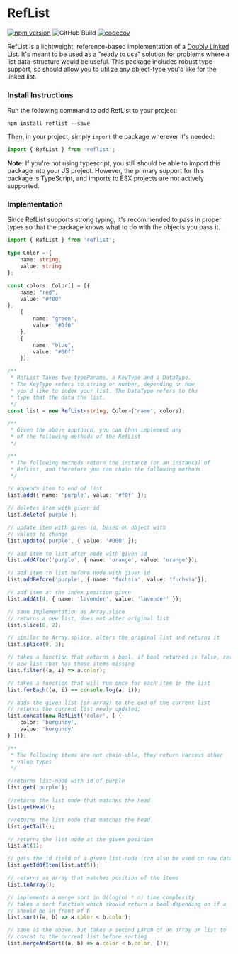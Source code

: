 # RefList

[![npm version](https://badge.fury.io/js/reflist.svg)](https://badge.fury.io/js/reflist)
![GitHub Build](https://github.com/selfstartdev/reflist/actions/workflows/ci-build.yml/badge.svg)
[![codecov](https://codecov.io/gh/selfstartdev/RefList/branch/main/graph/badge.svg?token=7TZ2A2F52Y)](https://codecov.io/gh/selfstartdev/RefList)

RefList is a lightweight, reference-based implementation of a [Doubly Linked List](https://en.wikipedia.org/wiki/Doubly_linked_list). It's meant to be used as a "ready to use" solution for problems where a list data-structure would be useful. This package includes robust type-support, so should allow you to utilize any object-type you'd like for the linked list. 

### Install Instructions

Run the following command to add RefList to your project:

```
npm install reflist --save
```

Then, in your project, simply `import` the package wherever it's needed:
```typescript
import { RefList } from 'reflist';
```
**Note**: If you're not using typescript, you still should be able to import this package into your JS project. However, the primary support for this package is TypeScript, and imports to ESX projects are not actively supported.

### Implementation
Since RefList supports strong typing, it's recommended to pass in proper types so that the package knows what to do with the objects you pass it. 

```typescript
import { RefList } from 'reflist';

type Color = {
    name: string,
    value: string
};

const colors: Color[] = [{
    name: "red",
    value: "#f00"
},
    {
        name: "green",
        value: "#0f0"
    },
    {
        name: "blue",
        value: "#00f"
    }];

/**
 * RefList Takes two typeParams, a KeyType and a DataType.
 * The KeyType refers to string or number, depending on how
 * you'd like to index your list. The DataType refers to the
 * type that the data the list.
 */
const list = new RefList<string, Color>('name', colors);

/**
 * Given the above approach, you can then implement any
 * of the following methods of the RefList
 */

/**
 * The following methods return the instance (or an instance) of
 * RefList, and therefore you can chain the following methods.
 */

// appends item to end of list
list.add({ name: 'purple', value: '#f0f' });

// deletes item with given id
list.delete('purple');

// update item with given id, based on object with
// values to change
list.update('purple', { value: '#000' });

// add item to list after node with given id
list.addAfter('purple', { name: 'orange', value: 'orange'});

// add item to list before node with given id
list.addBefore('purple', { name: 'fuchsia', value: 'fuchsia'});

// add item at the index position given
list.addAt(4, { name: 'lavender', value: 'lavender' });

// same implementation as Array.slice
// returns a new list, does not alter original list
list.slice(0, 2);

// similar to Array.splice, alters the original list and returns it
list.splice(0, 3);

// takes a function that returns a bool, if bool returned is false, returns
// new list that has those items missing
list.filter((a, i) => a.color);

// takes a function that will run once for each item in the list
list.forEach((a, i) => console.log(a, i));

// adds the given list (or array) to the end of the current list
// returns the current list newly updated;
list.concat(new RefList('color', [ {
    color: 'burgundy',
    value: 'burgundy'
} ]));

/**
 * The following items are not chain-able, they return various other
 * value types
 */

//returns list-node with id of purple
list.get('purple');

//returns the list node that matches the head
list.getHead();

//returns the list node that matches the head
list.getTail();

// returns the list node at the given position
list.at(1);

// gets the id field of a given list-node (can also be used on raw datatype)
list.getIdOfItem(list.at(5));

// returns an array that matches position of the items
list.toArray();

// implements a merge sort in O(log(n) * n) time complexity
// takes a sort function which should return a bool depending on if a
// should be in front of b
list.sort((a, b) => a.color < b.color);

// same as the above, but takes a second param of an array or list to
// concat to the current list before sorting
list.mergeAndSort((a, b) => a.color < b.color, []);

```
